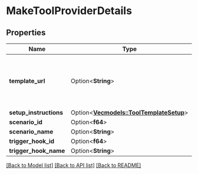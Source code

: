 # MakeToolProviderDetails

## Properties

Name | Type | Description | Notes
------------ | ------------- | ------------- | -------------
**template_url** | Option<**String**> | This is the Template URL or the Snapshot URL corresponding to the Template. | [optional]
**setup_instructions** | Option<[**Vec<models::ToolTemplateSetup>**](ToolTemplateSetup.md)> |  | [optional]
**scenario_id** | Option<**f64**> |  | [optional]
**scenario_name** | Option<**String**> |  | [optional]
**trigger_hook_id** | Option<**f64**> |  | [optional]
**trigger_hook_name** | Option<**String**> |  | [optional]

[[Back to Model list]](../README.md#documentation-for-models) [[Back to API list]](../README.md#documentation-for-api-endpoints) [[Back to README]](../README.md)


